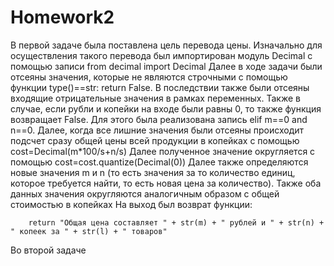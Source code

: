 # Homework2
В первой задаче была поставлена цель перевода цены. Изначально для осуществления такого перевода был импортирован модуль Decimal с помощью записи from decimal import Decimal
Далее в ходе задачи были отсеяны значения, которые не являются строчными с помощью функции type()==str: return False. В последствии также были отсеяны входящие отрицательные значения в рамках переменных. Также в случае, если рубли и копейки на входе были равны 0, то также функция возвращает False. Для этого была реализована запись elif m==0 and n==0.
Далее, когда все лишние значения были отсеяны происходит подсчет сразу общей цены всей продукции в копейках с помощью cost=Decimal(m*100/s+n/s)
Далее полученное значение округляется с помощью  cost=cost.quantize(Decimal(0))
Далее также определяются новые значения m и n (то есть значения за то количество единиц, которое требуется найти, то есть новая цена за количество).
Также оба данных значения округляются аналогичным образом с общей стоимостью в копейках
На выход был возврат функции:


        return "Общая цена составляет " + str(m) + " рублей и " + str(n) + " копеек за " + str(l) + " товаров"

Во второй задаче 
